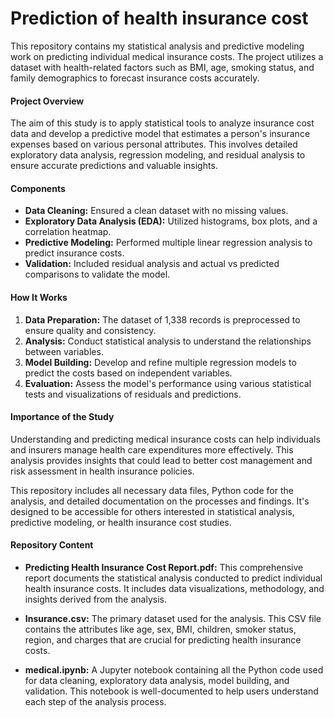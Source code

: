 # Prediction of health insurance cost

This repository contains my statistical analysis and predictive modeling work on predicting individual medical insurance costs. The project utilizes a dataset with health-related factors such as BMI, age, smoking status, and family demographics to forecast insurance costs accurately.

#### Project Overview
The aim of this study is to apply statistical tools to analyze insurance cost data and develop a predictive model that estimates a person's insurance expenses based on various personal attributes. This involves detailed exploratory data analysis, regression modeling, and residual analysis to ensure accurate predictions and valuable insights.

#### Components
- **Data Cleaning:** Ensured a clean dataset with no missing values.
- **Exploratory Data Analysis (EDA):** Utilized histograms, box plots, and a correlation heatmap.
- **Predictive Modeling:** Performed multiple linear regression analysis to predict insurance costs.
- **Validation:** Included residual analysis and actual vs predicted comparisons to validate the model.

#### How It Works
1. **Data Preparation:** The dataset of 1,338 records is preprocessed to ensure quality and consistency.
2. **Analysis:** Conduct statistical analysis to understand the relationships between variables.
3. **Model Building:** Develop and refine multiple regression models to predict the costs based on independent variables.
4. **Evaluation:** Assess the model's performance using various statistical tests and visualizations of residuals and predictions.

#### Importance of the Study
Understanding and predicting medical insurance costs can help individuals and insurers manage health care expenditures more effectively. This analysis provides insights that could lead to better cost management and risk assessment in health insurance policies.

This repository includes all necessary data files, Python code for the analysis, and detailed documentation on the processes and findings. It's designed to be accessible for others interested in statistical analysis, predictive modeling, or health insurance cost studies.

#### Repository Content
- **Predicting Health Insurance Cost Report.pdf:** This comprehensive report documents the statistical analysis conducted to predict individual health insurance costs. It includes data visualizations, methodology, and insights derived from the analysis.

- **Insurance.csv:** The primary dataset used for the analysis. This CSV file contains the attributes like age, sex, BMI, children, smoker status, region, and charges that are crucial for predicting health insurance costs.

- **medical.ipynb:** A Jupyter notebook containing all the Python code used for data cleaning, exploratory data analysis, model building, and validation. This notebook is well-documented to help users understand each step of the analysis process.
